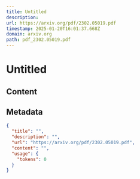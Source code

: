 ```yaml
---
title: Untitled
description: 
url: https://arxiv.org/pdf/2302.05019.pdf
timestamp: 2025-01-20T16:01:37.668Z
domain: arxiv.org
path: pdf_2302.05019.pdf
---
```


# Untitled



## Content



## Metadata

```json
{
  "title": "",
  "description": "",
  "url": "https://arxiv.org/pdf/2302.05019.pdf",
  "content": "",
  "usage": {
    "tokens": 0
  }
}
```
